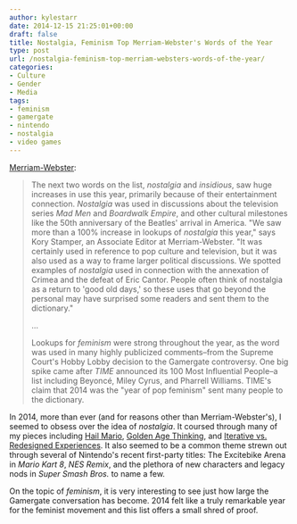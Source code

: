 ```yaml
---
author: kylestarr
date: 2014-12-15 21:25:01+00:00
draft: false
title: Nostalgia, Feminism Top Merriam-Webster's Words of the Year
type: post
url: /nostalgia-feminism-top-merriam-websters-words-of-the-year/
categories:
- Culture
- Gender
- Media
tags:
- feminism
- gamergate
- nintendo
- nostalgia
- video games
---
```


[Merriam-Webster](http://www.merriam-webster.com/info/2014-word-of-the-year.htm):

> The next two words on the list, _nostalgia_ and _insidious_, saw huge increases in use this year, primarily because of their entertainment connection. _Nostalgia_ was used in discussions about the television series _Mad Men_ and _Boardwalk Empire_, and other cultural milestones like the 50th anniversary of the Beatles' arrival in America. "We saw more than a 100% increase in lookups of _nostalgia_ this year," says Kory Stamper, an Associate Editor at Merriam-Webster. "It was certainly used in reference to pop culture and television, but it was also used as a way to frame larger political discussions. We spotted examples of _nostalgia_ used in connection with the annexation of Crimea and the defeat of Eric Cantor. People often think of nostalgia as a return to 'good old days,' so these uses that go beyond the personal may have surprised some readers and sent them to the dictionary."
>
> …
>
> Lookups for _feminism_ were strong throughout the year, as the word was used in many highly publicized comments–from the Supreme Court's Hobby Lobby decision to the Gamergate controversy. One big spike came after _TIME_ announced its 100 Most Influential People–a list including Beyoncé, Miley Cyrus, and Pharrell Williams. TIME's claim that 2014 was the "year of pop feminism" sent many people to the dictionary.

In 2014, more than ever (and for reasons other than Merriam-Webster's), I seemed to obsess over the idea of _nostalgia_. It coursed through many of my pieces including [Hail Mario](/2014/06/01/hail-mario/), [Golden Age Thinking](/2014/11/20/golden-age-thinking/), and [Iterative vs. Redesigned Experiences](/2014/11/22/iterative-vs-redesign/). It also seemed to be a common theme strewn out through several of Nintendo's recent first-party titles: The Excitebike Arena in _Mario Kart 8_, _NES Remix_, and the plethora of new characters and legacy nods in _Super Smash Bros._ to name a few.

On the topic of _feminism_, it is very interesting to see just how large the Gamergate conversation has become. 2014 felt like a truly remarkable year for the feminist movement and this list offers a small shred of proof.
